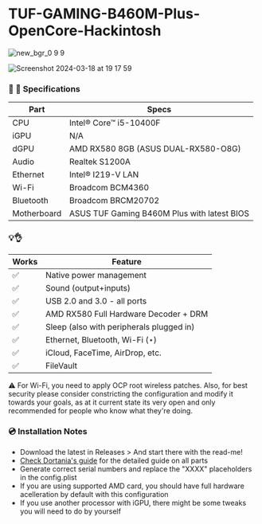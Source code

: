 # TUF-GAMING-B460M-Plus-OpenCore-Hackintosh
![new_bgr_0 9 9](https://github.com/nemorosus/TUF-GAMING-B460M-Plus-OpenCore-Hackintosh/assets/6278519/ebcdddf9-e2aa-423d-ad79-542a30c74caa)

![Screenshot 2024-03-18 at 19 17 59](https://github.com/nemorosus/TUF-GAMING-B460M-Plus-OpenCore-Hackintosh/assets/6278519/f60b23e6-14da-4ea9-84fd-34a6e66ac4fd)


###  :mag_right: 👾 Specifications 

| Part        | Specs                                             |
| ----------- | ------------------------------------------------- |
| CPU         | Intel® Core™ i5-10400F                            |
| iGPU        | N/A                                               |
| dGPU        | AMD RX580 8GB (ASUS DUAL-RX580-O8G)               |
| Audio       | Realtek S1200A                                    |
| Ethernet    | Intel® I219-V LAN                                 |
| Wi-Fi       | Broadcom BCM4360                                  |
| Bluetooth   | Broadcom BRCM20702                                |
| Motherboard | ASUS TUF Gaming B460M Plus with latest BIOS |

### :bulb: ​👌

| Works              | Feature                                               |
| ------------------ | ----------------------------------------------------- |
| :white_check_mark: | Native power management                               |
| :white_check_mark: | Sound (output+inputs)                                 |
| :white_check_mark: | USB 2.0 and 3.0 - all ports                           |
| :white_check_mark: | AMD RX580 Full Hardware Decoder + DRM                 |
| :white_check_mark: | Sleep (also with peripherals plugged in)              |
| :white_check_mark: | Ethernet, Bluetooth, Wi-Fi (⋆)                        |
| :white_check_mark: | iCloud, FaceTime, AirDrop, etc.                       |
| :white_check_mark: | FileVault                                             |

⚠️ For Wi-Fi, you need to apply OCP root wireless patches. Also, for best security please consider constricting the configuration and modify it towards your goals, as at it current state its very open and only recommended for people who know what they're doing.

###  💿 ​Installation Notes
* Download the latest in Releases > And start there with the read-me!
* [Check Dortania's guide](https://dortania.github.io/OpenCore-Install-Guide/) for the detailed guide on all parts
* Generate correct serial numbers and replace the "XXXX" placeholders in the config.plist
* If you are using supported AMD card, you should have full hardware acelleration by default with this configuration
* If you use another processor with iGPU, there might be some tweaks you will need to do by yourself
